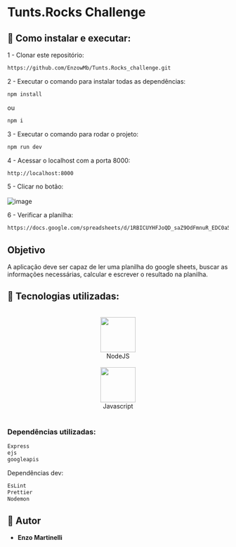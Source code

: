 # Tunts.Rocks Challenge

## 🎲 Como instalar e executar:

1 - Clonar este repositório:

```bash
https://github.com/EnzowMb/Tunts.Rocks_challenge.git
```

2 - Executar o comando para instalar todas as dependências:

```bash
npm install
```
ou
```bash
npm i
```

3 - Executar o comando para rodar o projeto:
```bash
npm run dev
```

4 - Acessar o localhost com a porta 8000:
```bash
http://localhost:8000
```

5 - Clicar no botão:
<br>
<br>
![image](https://github.com/EnzowMb/Tunts.Rocks_challenge/assets/89809584/377012ff-7271-4a5b-b33b-471ba5c00dfc)

6 - Verificar a planilha:
```bash
https://docs.google.com/spreadsheets/d/1RBICUYHFJoQD_saZ9OdFmnuR_EDC0a5uPiqBftzb_ds/edit?usp=sharing
```

## Objetivo

A aplicação deve ser capaz de ler uma planilha do google sheets, buscar as informações necessárias, calcular e escrever o  resultado na planilha.

## 🔨 Tecnologias utilizadas:

<br>
<div align="center">
  <img src="https://media0.giphy.com/media/kdFc8fubgS31b8DsVu/giphy.gif?cid=6c09b952dhwk9bqgz0bqz22reneg02ieh74gta1xqkvera4t&ep=v1_stickers_related&rid=giphy.gif&ct=s" width="80px"><br>NodeJS<br><br>
  <img src="https://media.giphy.com/media/ln7z2eWriiQAllfVcn/giphy.gif" width="80px"><br>Javascript<br><br>
</div>

### Dependências utilizadas:

```bash
Express
ejs
googleapis
```

Dependências dev:
```bash
EsLint
Prettier
Nodemon
```

## 👥 Autor

- **Enzo Martinelli**

